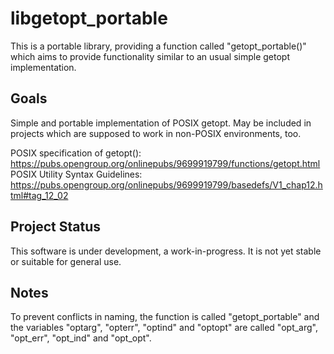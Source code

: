 libgetopt_portable
==================

This is a portable library, providing a function called "getopt_portable()"
which aims to provide functionality similar to an usual simple getopt
implementation.

Goals
-----
Simple and portable implementation of POSIX getopt. May be included in projects which
are supposed to work in non-POSIX environments, too.

POSIX specification of getopt():
https://pubs.opengroup.org/onlinepubs/9699919799/functions/getopt.html
POSIX Utility Syntax Guidelines:
https://pubs.opengroup.org/onlinepubs/9699919799/basedefs/V1_chap12.html#tag_12_02

Project Status
--------------
This software is under development, a work-in-progress. It is not yet stable
or suitable for general use.

Notes
-----
To prevent conflicts in naming, the function is called "getopt_portable" and
the variables "optarg", "opterr", "optind" and "optopt" are called "opt_arg",
"opt_err", "opt_ind" and "opt_opt".

